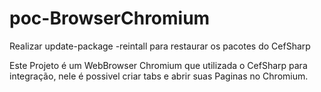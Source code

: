 # poc-BrowserChromium

Realizar update-package -reintall para restaurar os pacotes do CefSharp

Este Projeto é um WebBrowser Chromium que utilizada o CefSharp para integração, nele é possivel criar tabs e abrir suas Paginas no Chromium.
